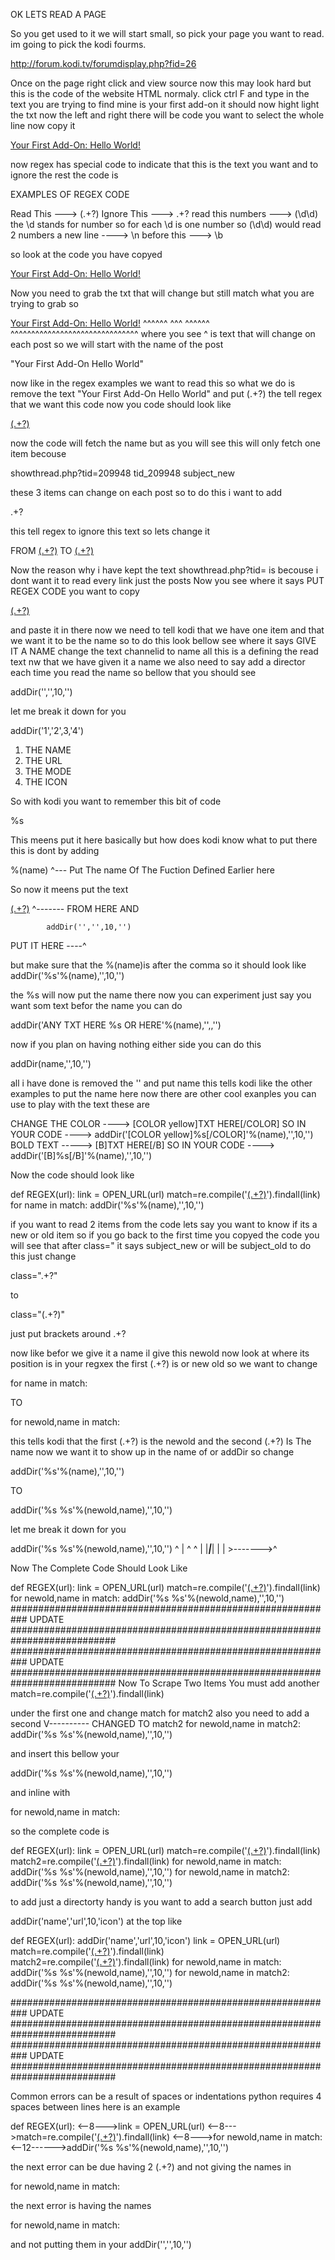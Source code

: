 OK LETS READ A PAGE

So you get used to it we will start small, so pick your page you want to read. im going to pick the kodi fourms.

http://forum.kodi.tv/forumdisplay.php?fid=26 

Once on the page right click and view source now this may look hard but this is the code of the website HTML normaly.
click ctrl F and type in the text you are trying to find mine is your first add-on it should now hight light the txt
now the left and right there will be code you want to select the whole line now copy it 

<a href="showthread.php?tid=209948" class=" subject_new" id="tid_209948">Your First Add-On: Hello World!</a></strong> 

now regex has special code to indicate that this is the text you want and to ignore the rest the code is 

EXAMPLES OF REGEX CODE

Read This  --->   (.+?)
Ignore This --->  .+?
read this numbers ---> (\d\d) the \d stands for number so for each \d is one number so (\d\d) would read 2 numbers
a new line ----> \n
before this ---> \b

so look at the code you have copyed

<a href="showthread.php?tid=209948" class=" subject_new" id="tid_209948">Your First Add-On: Hello World!</a></strong>

Now you need to grab the txt that will change but still match what you are trying to grab so

<a href="showthread.php?tid=209948" class=" subject_new" id="tid_209948">Your First Add-On: Hello World!</a></strong>
                            ^^^^^^                  ^^^          ^^^^^^  ^^^^^^^^^^^^^^^^^^^^^^^^^^^^^^^
  where you see ^ is text that will change on each post so we will start with the name of the post 
  
  "Your First Add-On Hello World"
  
  now like in the regex examples we want to read this so what we do is remove the text "Your First Add-On Hello World"
  and put (.+?) the tell regex that we want this code now you code should look like
  
  <a href="showthread.php?tid=209948" class=" subject_new" id="tid_209948">(.+?)</a></strong>
  
  now the code will fetch the name but as you will see this will only fetch one item becouse 
  
  showthread.php?tid=209948      tid_209948       subject_new
  
  these 3 items can change on each post so to do this i want to add
  
  .+?
  
  this tell regex to ignore this text so lets change it 
    
  FROM  <a href="showthread.php?tid=209948" class=" subject_new" id="tid_209948">(.+?)</a></strong>
  TO    <a href="showthread.php?tid=.+?" class=".+?" id="tid_.+?">(.+?)</a></strong>
  
  Now the reason why i have kept the text showthread.php?tid= is becouse i dont want it to read every link just the posts
  Now you see where it says PUT REGEX CODE you want to copy
  
  <a href="showthread.php?tid=.+?" class=".+?" id="tid_.+?">(.+?)</a></strong>
  
  and paste it in there now we need to tell kodi that we have one item and that we want it to be the name so to do this
  look bellow see where it says GIVE IT A NAME change the text channelid to name all this is a defining the read text nw that   we have given it a name we also need to say add a director each time you read the name so bellow that you should see
  
  addDir('','',10,'')
  
  let me break it down for you 
  
addDir('1','2',3,'4')

1. THE NAME 
2. THE URL
3. THE MODE
4. THE ICON

So with kodi you want to remember this bit of code

%s

This meens put it here basically but how does kodi know what to put there this is dont by adding 

%(name)
  ^--- Put The name Of The Fuction Defined Earlier here    

So now it meens put the text 

<a href="showthread.php?tid=.+?" class=".+?" id="tid_.+?">(.+?)</a></strong>
                                                            ^------- FROM HERE
AND

            addDir('','',10,'')
   PUT IT HERE ----^

but make sure that the %(name)is after the comma so it should look like 
addDir('%s'%(name),'',10,'')

the %s will now put the name there now you can experiment just say you want som text befor the name you can do

addDir('ANY TXT HERE %s OR HERE'%(name),'',,'')

now if you plan on having nothing either side you can do this

addDir(name,'',10,'')

all i have done is removed the '' and put name this tells kodi like the other examples to put the name here now there are
other cool exanples you can use to play with the text these are

CHANGE THE COLOR ----> [COLOR yellow]TXT HERE[/COLOR] SO IN YOUR CODE ----> addDir('[COLOR yellow]%s[/COLOR]'%(name),'',10,'')
BOLD TEXT -----> [B]TXT HERE[/B]   SO IN YOUR CODE ----> addDir('[B]%s[/B]'%(name),'',10,'')

Now the code should look like

def REGEX(url):
        link = OPEN_URL(url)
        match=re.compile('<a href="showthread.php?tid=.+?" class=".+?" id="tid_.+?">(.+?)</a></strong>').findall(link)
        for name in match:
            addDir('%s'%(name),'',10,'')

if you want to read 2 items from the code lets say you want to know if its a new or old item so if you go back to the first time you copyed the code you will see that after class=" it says subject_new or will be subject_old to do this just change 

class=".+?"

to

class="(.+?)"

just put brackets around .+? 

now like befor we give it a name il give this newold now look at where its position is in your regxex the first (.+?) is or new old so we want to change 

for name in match:

TO

for newold,name in match:

this tells kodi that the first (.+?) is the newold and the second (.+?) Is The name now we want it to show up in the name of or addDir so change

addDir('%s'%(name),'',10,'')

TO

 addDir('%s %s'%(newold,name),'',10,'')

let me break it down for you

 addDir('%s %s'%(newold,name),'',10,'')
          ^  |     ^     ^
          |  |_____|_____|
          |        |
          >------->^

Now The Complete Code Should Look Like 

def REGEX(url):
        link = OPEN_URL(url)
        match=re.compile('<a href="showthread.php?tid=.+?" class="(.+?)" id="tid_.+?">(.+?)</a></strong>').findall(link)
        for newold,name in match:
            addDir('%s %s'%(newold,name),'',10,'')
########################################################### UPDATE ###########################################################################
########################################################### UPDATE ###########################################################################
Now To Scrape Two Items You must add another
match=re.compile('<a href="showthread.php?tid=.+?" class="(.+?)" id="tid_.+?">(.+?)</a></strong>').findall(link)

under the first one and change match for match2
also you need to add a second
                            V---------- CHANGED TO match2
        for newold,name in match2:
            addDir('%s %s'%(newold,name),'',10,'')

and insert this bellow your 

addDir('%s %s'%(newold,name),'',10,'')

and inline with
        
for newold,name in match:

so the complete code is

def REGEX(url):
        link = OPEN_URL(url)
        match=re.compile('<a href="showthread.php?tid=.+?" class="(.+?)" id="tid_.+?">(.+?)</a></strong>').findall(link)
        match2=re.compile('<a href="showthread.php?tid=.+?" class="(.+?)" id="tid_.+?">(.+?)</a></strong>').findall(link)
        for newold,name in match:
            addDir('%s %s'%(newold,name),'',10,'')
        for newold,name in match2:
            addDir('%s %s'%(newold,name),'',10,'')
			
to add just a directorty handy is you want to add a search button just add

addDir('name','url',10,'icon')
at the top like

def REGEX(url):
        addDir('name','url',10,'icon')
        link = OPEN_URL(url)
        match=re.compile('<a href="showthread.php?tid=.+?" class="(.+?)" id="tid_.+?">(.+?)</a></strong>').findall(link)
        match2=re.compile('<a href="showthread.php?tid=.+?" class="(.+?)" id="tid_.+?">(.+?)</a></strong>').findall(link)
        for newold,name in match:
            addDir('%s %s'%(newold,name),'',10,'')
        for newold,name in match2:
            addDir('%s %s'%(newold,name),'',10,'')
			

########################################################### UPDATE ###########################################################################
########################################################### UPDATE ###########################################################################

Common errors can be a result of spaces or indentations python requires 4 spaces between lines here is an example

def REGEX(url):
<--8--->link = OPEN_URL(url)
<--8--->match=re.compile('<a href="showthread.php?tid=.+?" class="(.+?)" id="tid_.+?">(.+?)</a></strong>').findall(link)
<--8--->for newold,name in match:
<--12------>addDir('%s %s'%(newold,name),'',10,'')

the  next error can be due having 2 (.+?) and not giving the names in

for newold,name in match:

the next error is having the names 

for newold,name in match:

and not putting them in your addDir('','',10,'')
 
